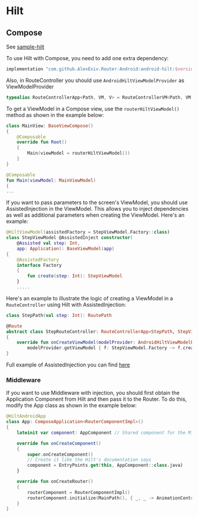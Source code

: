 # Hilt

## Compose

See [sample-hilt](https://github.com/AlexExiv/Router-Android/tree/main/sample-hilt)

To use Hilt with Compose, you need to add one extra dependency:

```groovy
implementation "com.github.AlexExiv.Router-Android:android-hilt:$version"
```

Also, in RouteController you should use `AndroidHiltViewModelProvider` as ViewModelProvider

```kotlin
typealias RouteControllerApp<Path, VM, V> = RouteControllerVM<Path, VM, AndroidHiltViewModelProvider, V>
```

To get a ViewModel in a Compose view, use the `routerHiltViewModel()` method as shown in the example below:

```kotlin
class MainView: BaseViewCompose()
{
    @Composable
    override fun Root()
    {
        Main(viewModel = routerHiltViewModel())
    }
}

@Composable
fun Main(viewModel: MainViewModel)
{
...
```

If you want to pass parameters to the screen's ViewModel, you should use AssistedInjection in the ViewModel. This allows you to inject dependencies as well as additional parameters when creating the ViewModel. Here's an example:

```kotlin
@HiltViewModel(assistedFactory = StepViewModel.Factory::class)
class StepViewModel @AssistedInject constructor(
    @Assisted val step: Int,
    app: Application): BaseViewModel(app)
{
    @AssistedFactory
    interface Factory
    {
        fun create(step: Int): StepViewModel
    }
    .....
```

Here's an example to illustrate the logic of creating a ViewModel in a `RouteController` using Hilt with AssistedInjection:

```kotlin
class StepPath(val step: Int): RoutePath

@Route
abstract class StepRouteController: RouteControllerApp<StepPath, StepViewModel, StepView>()
{
    override fun onCreateViewModel(modelProvider: AndroidHiltViewModelProvider, path: StepPath): StepViewModel =
        modelProvider.getViewModel { f: StepViewModel.Factory -> f.create(path.step) }
}
```

Full example of AssistedInjection you can find [here](https://github.com/AlexExiv/Router-Android/tree/main/sample-hilt/src/main/java/com/speakerboxlite/router/samplehilt/step)

### Middleware

If you want to use Middleware with injection, you should first obtain the Application Component from Hilt and then pass it to the Router. To do this, modify the App class as shown in the example below:

```kotlin
@HiltAndroidApp
class App: ComposeApplication<RouterComponentImpl>()
{
    lateinit var component: AppComponent // Shared component for the Middleware controllers

    override fun onCreateComponent()
    {
        super.onCreateComponent()
        // Create it like the Hilt's documentation says
        component = EntryPoints.get(this, AppComponent::class.java)
    }

    override fun onCreateRouter()
    {
        routerComponent = RouterComponentImpl()
        routerComponent.initialize(MainPath(), { _, _ -> AnimationControllerComposeSlide() }, component)
    }
}
```
